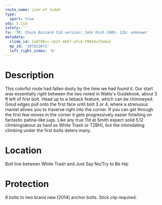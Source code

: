 ```yaml
---
route_name: Lion of Judah
type:
  sport: true
yds: 5.11d
safety: ''
fa: 'TR: Chuck Buzzard 11d version: John Rich 1989, 12b: unknown'
metadata:
  climb_id: 2a8790cc-cb1f-4667-a7cd-f9034c37e6a2
  mp_id: '107822672'
  left_right_index: '6'
---
```

# Description
This colorful route had fallen dusty by the time we had found it. Our start was essentially right between the two noted in Watts's Guidebook, about 3 ft left of first bolt. Head up to a lieback feature, which can be chimneyed.  Good edges pull onto the first face until bolt 3 or 4, where a strenuous mantel allows you to traverse right into the corner.  If you can get through the first few moves in the corner it gets progressively easier finishing on fantastic patina-like jugs. Like any true 11d at Smith expect solid 5.12 climbing(about as hard as White Trash or T2BH), but the intimidating climbing under the first bolts deters many.

# Location
Bolt line between White Trash and Just Say No/Try to Be Hip

# Protection
8 bolts to two brand new (2014) anchor bolts. Stick clip required.
